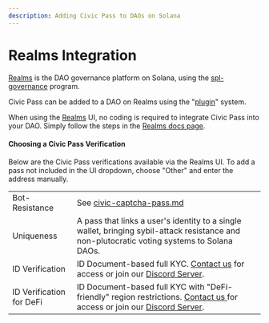 ```yaml
---
description: Adding Civic Pass to DAOs on Solana
---
```


# Realms Integration

[Realms](https://realms.today) is the DAO governance platform on Solana, using the [spl-governance](https://github.com/solana-labs/solana-program-library/tree/master/governance) program.

Civic Pass can be added to a DAO on Realms using the "[plugin](https://github.com/solana-labs/governance-program-library)" system.

When using the [Realms](https://realms.today) UI, no coding is required to integrate Civic Pass into your DAO. Simply follow the steps in the [Realms docs page](https://docs.realms.today/DAO-Management/creating-DAOs/gated-DAO).

#### Choosing a Civic Pass Verification

Below are the Civic Pass verifications available via the Realms UI. To add a pass not included in the UI dropdown, choose "Other" and enter the address manually.

|                          |                                                                                                                                                                                                                    |
| ------------------------ | ------------------------------------------------------------------------------------------------------------------------------------------------------------------------------------------------------------------ |
| Bot-Resistance           | See [civic-captcha-pass.md](../../civic-pass/civic-captcha-pass.md "mention")                                                                                                                                      |
| Uniqueness               | A pass that links a user's identity to a single wallet, bringing sybil-attack resistance and non-plutocratic voting systems to Solana DAOs.                                                                        |
| ID Verification          | ID Document-based full KYC. [Contact us](https://share.hsforms.com/1NvBk0zfyR3aWcMosBxJETQbzn0a) for access or join our [Discord Server](https://discord.gg/8H5Kdtr5Wn).                                           |
| ID Verification for DeFi | ID Document-based full KYC with "DeFi-friendly" region restrictions. [Contact us ](https://share.hsforms.com/1NvBk0zfyR3aWcMosBxJETQbzn0a)for access or join our [Discord Server](https://discord.gg/8H5Kdtr5Wn).  |
